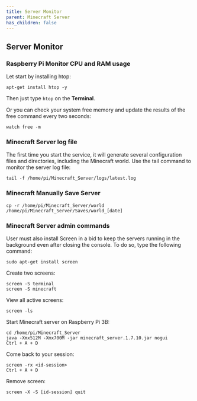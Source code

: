 ```yaml
---
title: Server Monitor
parent: Minecraft Server
has_children: false
---
```


## Server Monitor

### Raspberry Pi Monitor CPU and RAM usage
Let start by installing htop:

`apt-get install htop -y`

Then just type `htop` on the **Terminal**.

Or you can check your system free memory and update the results of the free command every two seconds:

`watch free -m`

### Minecraft Server log file
The first time you start the service, it will generate several configuration files and directories, including the Minecraft world. Use the tail command to monitor the server log file:

`tail -f /home/pi/Minecraft_Server/logs/latest.log`

### Minecraft Manually Save Server

`cp -r /home/pi/Minecraft_Server/world /home/pi/Minecraft_Server/Saves/world_[date]`

### Minecraft Server admin commands
User must also install Screen in a bid to keep the servers running in the background even after closing the console. To do so, type the following command:

`sudo apt-get install screen`

Create two screens:
```
screen -S terminal
screen -S minecraft
```

View all active screens:
```
screen -ls
```

Start Minecraft server on Raspberry Pi 3B:
```
cd /home/pi/Minecraft_Server
java -Xmx512M -Xmx700M -jar minecraft_server.1.7.10.jar nogui
Ctrl + A + D
```

Come back to your session:
```
screen -rx <id-session>
Ctrl + A + D
```

Remove screen:
```
screen -X -S [id-session] quit
```

